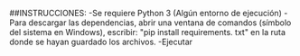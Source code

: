 ##INSTRUCCIONES:
-Se requiere Python 3 (Algún entorno de ejecución)
-Para descargar las dependencias, abrir una ventana de comandos (símbolo del sistema en Windows), escribir:  "pip install requirements. txt" en la ruta donde se hayan guardado los archivos.
-Ejecutar
